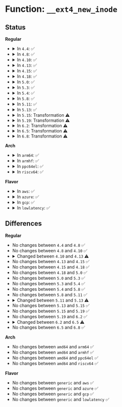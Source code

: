 # Function: <code>__ext4_new_inode</code>

## Status
<b>Regular</b>
<ul>
<li>
<details>
<summary>In <code>4.4</code>: ✅</summary>

```c
struct inode *__ext4_new_inode(handle_t *handle, struct inode *dir, umode_t mode, const struct qstr *qstr, __u32 goal, uid_t *owner, int handle_type, unsigned int line_no, int nblocks);
```

**Collision:** Unique Global

**Inline:** No

**Transformation:** False

**Instances:**

```
In fs/ext4/ialloc.c (ffffffff81294230)
Location: fs/ext4/ialloc.c:742
Inline: False
Direct callers:
  - fs/ext4/namei.c:ext4_mknod
  - fs/ext4/namei.c:ext4_create
  - fs/ext4/namei.c:ext4_mkdir
  - fs/ext4/namei.c:ext4_tmpfile
  - fs/ext4/namei.c:ext4_rename
  - fs/ext4/namei.c:ext4_symlink
  - fs/ext4/migrate.c:ext4_ext_migrate
```
**Symbols:**

```
ffffffff81294230-ffffffff812955e2: __ext4_new_inode (STB_GLOBAL)
```
</details>
</li>
<li>
<details>
<summary>In <code>4.8</code>: ✅</summary>

```c
struct inode *__ext4_new_inode(handle_t *handle, struct inode *dir, umode_t mode, const struct qstr *qstr, __u32 goal, uid_t *owner, int handle_type, unsigned int line_no, int nblocks);
```

**Collision:** Unique Global

**Inline:** No

**Transformation:** False

**Instances:**

```
In fs/ext4/ialloc.c (ffffffff812c17c0)
Location: fs/ext4/ialloc.c:742
Inline: False
Direct callers:
  - fs/ext4/namei.c:ext4_rename
  - fs/ext4/namei.c:ext4_symlink
  - fs/ext4/namei.c:ext4_mkdir
  - fs/ext4/namei.c:ext4_tmpfile
  - fs/ext4/namei.c:ext4_mknod
  - fs/ext4/namei.c:ext4_create
  - fs/ext4/migrate.c:ext4_ext_migrate
```
**Symbols:**

```
ffffffff812c17c0-ffffffff812c2c2f: __ext4_new_inode (STB_GLOBAL)
```
</details>
</li>
<li>
<details>
<summary>In <code>4.10</code>: ✅</summary>

```c
struct inode *__ext4_new_inode(handle_t *handle, struct inode *dir, umode_t mode, const struct qstr *qstr, __u32 goal, uid_t *owner, int handle_type, unsigned int line_no, int nblocks);
```

**Collision:** Unique Global

**Inline:** No

**Transformation:** False

**Instances:**

```
In fs/ext4/ialloc.c (ffffffff812d6df0)
Location: fs/ext4/ialloc.c:742
Inline: False
Direct callers:
  - fs/ext4/namei.c:ext4_rename
  - fs/ext4/namei.c:ext4_symlink
  - fs/ext4/namei.c:ext4_mkdir
  - fs/ext4/namei.c:ext4_tmpfile
  - fs/ext4/namei.c:ext4_mknod
  - fs/ext4/namei.c:ext4_create
  - fs/ext4/migrate.c:ext4_ext_migrate
```
**Symbols:**

```
ffffffff812d6df0-ffffffff812d821a: __ext4_new_inode (STB_GLOBAL)
```
</details>
</li>
<li>
<details>
<summary>In <code>4.13</code>: ✅</summary>

```c
struct inode *__ext4_new_inode(handle_t *handle, struct inode *dir, umode_t mode, const struct qstr *qstr, __u32 goal, uid_t *owner, __u32 i_flags, int handle_type, unsigned int line_no, int nblocks);
```

**Collision:** Unique Global

**Inline:** No

**Transformation:** False

**Instances:**

```
In fs/ext4/ialloc.c (ffffffff812f50b0)
Location: fs/ext4/ialloc.c:743
Inline: False
Direct callers:
  - fs/ext4/migrate.c:ext4_ext_migrate
  - fs/ext4/namei.c:ext4_rename
  - fs/ext4/namei.c:ext4_symlink
  - fs/ext4/namei.c:ext4_mkdir
  - fs/ext4/namei.c:ext4_tmpfile
  - fs/ext4/namei.c:ext4_mknod
  - fs/ext4/namei.c:ext4_create
  - fs/ext4/xattr.c:ext4_xattr_set_entry
```
**Symbols:**

```
ffffffff812f50b0-ffffffff812f65ae: __ext4_new_inode (STB_GLOBAL)
```
</details>
</li>
<li>
<details>
<summary>In <code>4.15</code>: ✅</summary>

```c
struct inode *__ext4_new_inode(handle_t *handle, struct inode *dir, umode_t mode, const struct qstr *qstr, __u32 goal, uid_t *owner, __u32 i_flags, int handle_type, unsigned int line_no, int nblocks);
```

**Collision:** Unique Global

**Inline:** No

**Transformation:** False

**Instances:**

```
In fs/ext4/ialloc.c (ffffffff81319800)
Location: fs/ext4/ialloc.c:772
Inline: False
Direct callers:
  - fs/ext4/migrate.c:ext4_ext_migrate
  - fs/ext4/namei.c:ext4_rename
  - fs/ext4/namei.c:ext4_symlink
  - fs/ext4/namei.c:ext4_mkdir
  - fs/ext4/namei.c:ext4_tmpfile
  - fs/ext4/namei.c:ext4_mknod
  - fs/ext4/namei.c:ext4_create
  - fs/ext4/xattr.c:ext4_xattr_set_entry
```
**Symbols:**

```
ffffffff81319800-ffffffff8131abdd: __ext4_new_inode (STB_GLOBAL)
```
</details>
</li>
<li>
<details>
<summary>In <code>4.18</code>: ✅</summary>

```c
struct inode *__ext4_new_inode(handle_t *handle, struct inode *dir, umode_t mode, const struct qstr *qstr, __u32 goal, uid_t *owner, __u32 i_flags, int handle_type, unsigned int line_no, int nblocks);
```

**Collision:** Unique Global

**Inline:** No

**Transformation:** False

**Instances:**

```
In fs/ext4/ialloc.c (ffffffff813475b0)
Location: fs/ext4/ialloc.c:742
Inline: False
Direct callers:
  - fs/ext4/migrate.c:ext4_ext_migrate
  - fs/ext4/namei.c:ext4_rename
  - fs/ext4/namei.c:ext4_symlink
  - fs/ext4/namei.c:ext4_mkdir
  - fs/ext4/namei.c:ext4_tmpfile
  - fs/ext4/namei.c:ext4_mknod
  - fs/ext4/namei.c:ext4_create
  - fs/ext4/xattr.c:ext4_xattr_inode_lookup_create
```
**Symbols:**

```
ffffffff813475b0-ffffffff81348b61: __ext4_new_inode (STB_GLOBAL)
```
</details>
</li>
<li>
<details>
<summary>In <code>5.0</code>: ✅</summary>

```c
struct inode *__ext4_new_inode(handle_t *handle, struct inode *dir, umode_t mode, const struct qstr *qstr, __u32 goal, uid_t *owner, __u32 i_flags, int handle_type, unsigned int line_no, int nblocks);
```

**Collision:** Unique Global

**Inline:** No

**Transformation:** False

**Instances:**

```
In fs/ext4/ialloc.c (ffffffff8135f760)
Location: fs/ext4/ialloc.c:742
Inline: False
Direct callers:
  - fs/ext4/migrate.c:ext4_ext_migrate
  - fs/ext4/namei.c:ext4_rename
  - fs/ext4/namei.c:ext4_symlink
  - fs/ext4/namei.c:ext4_mkdir
  - fs/ext4/namei.c:ext4_tmpfile
  - fs/ext4/namei.c:ext4_mknod
  - fs/ext4/namei.c:ext4_create
  - fs/ext4/xattr.c:ext4_xattr_inode_lookup_create
```
**Symbols:**

```
ffffffff8135f760-ffffffff81360d11: __ext4_new_inode (STB_GLOBAL)
```
</details>
</li>
<li>
<details>
<summary>In <code>5.3</code>: ✅</summary>

```c
struct inode *__ext4_new_inode(handle_t *handle, struct inode *dir, umode_t mode, const struct qstr *qstr, __u32 goal, uid_t *owner, __u32 i_flags, int handle_type, unsigned int line_no, int nblocks);
```

**Collision:** Unique Global

**Inline:** No

**Transformation:** False

**Instances:**

```
In fs/ext4/ialloc.c (ffffffff81388910)
Location: fs/ext4/ialloc.c:742
Inline: False
Direct callers:
  - fs/ext4/migrate.c:ext4_ext_migrate
  - fs/ext4/namei.c:ext4_rename
  - fs/ext4/namei.c:ext4_symlink
  - fs/ext4/namei.c:ext4_mkdir
  - fs/ext4/namei.c:ext4_tmpfile
  - fs/ext4/namei.c:ext4_mknod
  - fs/ext4/namei.c:ext4_create
  - fs/ext4/xattr.c:ext4_xattr_inode_lookup_create
```
**Symbols:**

```
ffffffff81388910-ffffffff81389e16: __ext4_new_inode (STB_GLOBAL)
```
</details>
</li>
<li>
<details>
<summary>In <code>5.4</code>: ✅</summary>

```c
struct inode *__ext4_new_inode(handle_t *handle, struct inode *dir, umode_t mode, const struct qstr *qstr, __u32 goal, uid_t *owner, __u32 i_flags, int handle_type, unsigned int line_no, int nblocks);
```

**Collision:** Unique Global

**Inline:** No

**Transformation:** False

**Instances:**

```
In fs/ext4/ialloc.c (ffffffff813a12c0)
Location: fs/ext4/ialloc.c:740
Inline: False
Direct callers:
  - fs/ext4/migrate.c:ext4_ext_migrate
  - fs/ext4/namei.c:ext4_rename
  - fs/ext4/namei.c:ext4_symlink
  - fs/ext4/namei.c:ext4_mkdir
  - fs/ext4/namei.c:ext4_tmpfile
  - fs/ext4/namei.c:ext4_mknod
  - fs/ext4/namei.c:ext4_create
  - fs/ext4/xattr.c:ext4_xattr_inode_lookup_create
```
**Symbols:**

```
ffffffff813a12c0-ffffffff813a283e: __ext4_new_inode (STB_GLOBAL)
```
</details>
</li>
<li>
<details>
<summary>In <code>5.8</code>: ✅</summary>

```c
struct inode *__ext4_new_inode(handle_t *handle, struct inode *dir, umode_t mode, const struct qstr *qstr, __u32 goal, uid_t *owner, __u32 i_flags, int handle_type, unsigned int line_no, int nblocks);
```

**Collision:** Unique Global

**Inline:** No

**Transformation:** False

**Instances:**

```
In fs/ext4/ialloc.c (ffffffff813ed540)
Location: fs/ext4/ialloc.c:755
Inline: False
Direct callers:
  - fs/ext4/migrate.c:ext4_ext_migrate
  - fs/ext4/namei.c:ext4_whiteout_for_rename
  - fs/ext4/namei.c:ext4_symlink
  - fs/ext4/namei.c:ext4_mkdir
  - fs/ext4/namei.c:ext4_tmpfile
  - fs/ext4/namei.c:ext4_mknod
  - fs/ext4/namei.c:ext4_create
  - fs/ext4/xattr.c:ext4_xattr_inode_create
```
**Symbols:**

```
ffffffff813ed540-ffffffff813ee872: __ext4_new_inode (STB_GLOBAL)
```
</details>
</li>
<li>
<details>
<summary>In <code>5.11</code>: ✅</summary>

```c
struct inode *__ext4_new_inode(handle_t *handle, struct inode *dir, umode_t mode, const struct qstr *qstr, __u32 goal, uid_t *owner, __u32 i_flags, int handle_type, unsigned int line_no, int nblocks);
```

**Collision:** Unique Global

**Inline:** No

**Transformation:** False

**Instances:**

```
In fs/ext4/ialloc.c (ffffffff813ffce0)
Location: fs/ext4/ialloc.c:922
Inline: False
Direct callers:
  - fs/ext4/migrate.c:ext4_ext_migrate
  - fs/ext4/namei.c:ext4_whiteout_for_rename
  - fs/ext4/namei.c:ext4_symlink
  - fs/ext4/namei.c:ext4_mkdir
  - fs/ext4/namei.c:ext4_tmpfile
  - fs/ext4/namei.c:ext4_mknod
  - fs/ext4/namei.c:ext4_create
  - fs/ext4/xattr.c:ext4_xattr_inode_create
```
**Symbols:**

```
ffffffff813ffce0-ffffffff81400fdf: __ext4_new_inode (STB_GLOBAL)
```
</details>
</li>
<li>
<details>
<summary>In <code>5.13</code>: ✅</summary>

```c
struct inode *__ext4_new_inode(struct user_namespace *mnt_userns, handle_t *handle, struct inode *dir, umode_t mode, const struct qstr *qstr, __u32 goal, uid_t *owner, __u32 i_flags, int handle_type, unsigned int line_no, int nblocks);
```

**Collision:** Unique Global

**Inline:** No

**Transformation:** False

**Instances:**

```
In fs/ext4/ialloc.c (ffffffff81406080)
Location: fs/ext4/ialloc.c:923
Inline: False
Direct callers:
  - fs/ext4/migrate.c:ext4_ext_migrate
  - fs/ext4/namei.c:ext4_rename
  - fs/ext4/namei.c:ext4_symlink
  - fs/ext4/namei.c:ext4_mkdir
  - fs/ext4/namei.c:ext4_tmpfile
  - fs/ext4/namei.c:ext4_mknod
  - fs/ext4/namei.c:ext4_create
  - fs/ext4/xattr.c:ext4_xattr_inode_lookup_create
```
**Symbols:**

```
ffffffff81406080-ffffffff81407512: __ext4_new_inode (STB_GLOBAL)
```
</details>
</li>
<li>
<details>
<summary>In <code>5.15</code>: Transformation ⚠️</summary>

```c
struct inode *__ext4_new_inode(struct user_namespace *mnt_userns, handle_t *handle, struct inode *dir, umode_t mode, const struct qstr *qstr, __u32 goal, uid_t *owner, __u32 i_flags, int handle_type, unsigned int line_no, int nblocks);
```

**Collision:** Unique Global

**Inline:** No

**Transformation:** True

**Instances:**

```
In fs/ext4/ialloc.c (0)
Location: fs/ext4/ialloc.c:925
Inline: False
Direct callers:
  - fs/ext4/migrate.c:ext4_ext_migrate
  - fs/ext4/namei.c:ext4_rename
  - fs/ext4/namei.c:ext4_symlink
  - fs/ext4/namei.c:ext4_mkdir
  - fs/ext4/namei.c:ext4_tmpfile
  - fs/ext4/namei.c:ext4_mknod
  - fs/ext4/namei.c:ext4_create
  - fs/ext4/xattr.c:ext4_xattr_inode_lookup_create
```
**Symbols:**

```
ffffffff81cca335-ffffffff81cca40a: __ext4_new_inode.cold (STB_LOCAL)
ffffffff814588e0-ffffffff81459dbb: __ext4_new_inode (STB_GLOBAL)
```
</details>
</li>
<li>
<details>
<summary>In <code>5.19</code>: Transformation ⚠️</summary>

```c
struct inode *__ext4_new_inode(struct user_namespace *mnt_userns, handle_t *handle, struct inode *dir, umode_t mode, const struct qstr *qstr, __u32 goal, uid_t *owner, __u32 i_flags, int handle_type, unsigned int line_no, int nblocks);
```

**Collision:** Unique Global

**Inline:** No

**Transformation:** True

**Instances:**

```
In fs/ext4/ialloc.c (0)
Location: fs/ext4/ialloc.c:925
Inline: False
Direct callers:
  - fs/ext4/migrate.c:ext4_ext_migrate
  - fs/ext4/namei.c:ext4_rename
  - fs/ext4/namei.c:ext4_symlink
  - fs/ext4/namei.c:ext4_mkdir
  - fs/ext4/namei.c:ext4_tmpfile
  - fs/ext4/namei.c:ext4_mknod
  - fs/ext4/namei.c:ext4_create
  - fs/ext4/xattr.c:ext4_xattr_inode_lookup_create
```
**Symbols:**

```
ffffffff81e7d06a-ffffffff81e7d121: __ext4_new_inode.cold (STB_LOCAL)
ffffffff814d64b0-ffffffff814d7a5a: __ext4_new_inode (STB_GLOBAL)
```
</details>
</li>
<li>
<details>
<summary>In <code>6.2</code>: Transformation ⚠️</summary>

```c
struct inode *__ext4_new_inode(struct user_namespace *mnt_userns, handle_t *handle, struct inode *dir, umode_t mode, const struct qstr *qstr, __u32 goal, uid_t *owner, __u32 i_flags, int handle_type, unsigned int line_no, int nblocks);
```

**Collision:** Unique Global

**Inline:** No

**Transformation:** True

**Instances:**

```
In fs/ext4/ialloc.c (0)
Location: fs/ext4/ialloc.c:924
Inline: False
Direct callers:
  - fs/ext4/migrate.c:ext4_ext_migrate
  - fs/ext4/namei.c:ext4_rename
  - fs/ext4/namei.c:ext4_symlink
  - fs/ext4/namei.c:ext4_mkdir
  - fs/ext4/namei.c:ext4_tmpfile
  - fs/ext4/namei.c:ext4_mknod
  - fs/ext4/namei.c:ext4_create
  - fs/ext4/xattr.c:ext4_xattr_inode_create
```
**Symbols:**

```
ffffffff8206d635-ffffffff8206d6de: __ext4_new_inode.cold (STB_LOCAL)
ffffffff8156f280-ffffffff815707bf: __ext4_new_inode (STB_GLOBAL)
```
</details>
</li>
<li>
<details>
<summary>In <code>6.5</code>: Transformation ⚠️</summary>

```c
struct inode *__ext4_new_inode(struct mnt_idmap *idmap, handle_t *handle, struct inode *dir, umode_t mode, const struct qstr *qstr, __u32 goal, uid_t *owner, __u32 i_flags, int handle_type, unsigned int line_no, int nblocks);
```

**Collision:** Unique Global

**Inline:** No

**Transformation:** True

**Instances:**

```
In fs/ext4/ialloc.c (0)
Location: fs/ext4/ialloc.c:923
Inline: False
Direct callers:
  - fs/ext4/migrate.c:ext4_ext_migrate
  - fs/ext4/namei.c:ext4_rename
  - fs/ext4/namei.c:ext4_symlink
  - fs/ext4/namei.c:ext4_mkdir
  - fs/ext4/namei.c:ext4_tmpfile
  - fs/ext4/namei.c:ext4_mknod
  - fs/ext4/namei.c:ext4_create
  - fs/ext4/xattr.c:ext4_xattr_inode_create
```
**Symbols:**

```
ffffffff820ed33b-ffffffff820ed39b: __ext4_new_inode.cold (STB_LOCAL)
ffffffff815a70b0-ffffffff815a85af: __ext4_new_inode (STB_GLOBAL)
```
</details>
</li>
<li>
<details>
<summary>In <code>6.8</code>: Transformation ⚠️</summary>

```c
struct inode *__ext4_new_inode(struct mnt_idmap *idmap, handle_t *handle, struct inode *dir, umode_t mode, const struct qstr *qstr, __u32 goal, uid_t *owner, __u32 i_flags, int handle_type, unsigned int line_no, int nblocks);
```

**Collision:** Unique Global

**Inline:** No

**Transformation:** True

**Instances:**

```
In fs/ext4/ialloc.c (0)
Location: fs/ext4/ialloc.c:923
Inline: False
Direct callers:
  - fs/ext4/migrate.c:ext4_ext_migrate
  - fs/ext4/namei.c:ext4_rename
  - fs/ext4/namei.c:ext4_symlink
  - fs/ext4/namei.c:ext4_mkdir
  - fs/ext4/namei.c:ext4_tmpfile
  - fs/ext4/namei.c:ext4_mknod
  - fs/ext4/namei.c:ext4_create
  - fs/ext4/xattr.c:ext4_xattr_inode_create
```
**Symbols:**

```
ffffffff821ca481-ffffffff821ca4db: __ext4_new_inode.cold (STB_LOCAL)
ffffffff815dff30-ffffffff815e135f: __ext4_new_inode (STB_GLOBAL)
```
</details>
</li>
</ul>
<b>Arch</b>
<ul>
<li>
<details>
<summary>In <code>arm64</code>: ✅</summary>

```c
struct inode *__ext4_new_inode(handle_t *handle, struct inode *dir, umode_t mode, const struct qstr *qstr, __u32 goal, uid_t *owner, __u32 i_flags, int handle_type, unsigned int line_no, int nblocks);
```

**Collision:** Unique Global

**Inline:** No

**Transformation:** False

**Instances:**

```
In fs/ext4/ialloc.c (ffff800010474b50)
Location: fs/ext4/ialloc.c:740
Inline: False
Direct callers:
  - fs/ext4/migrate.c:ext4_ext_migrate
  - fs/ext4/namei.c:ext4_rename
  - fs/ext4/namei.c:ext4_symlink
  - fs/ext4/namei.c:ext4_mkdir
  - fs/ext4/namei.c:ext4_tmpfile
  - fs/ext4/namei.c:ext4_mknod
  - fs/ext4/namei.c:ext4_create
  - fs/ext4/xattr.c:ext4_xattr_inode_lookup_create
```
**Symbols:**

```
ffff800010474b50-ffff800010475e64: __ext4_new_inode (STB_GLOBAL)
```
</details>
</li>
<li>
<details>
<summary>In <code>armhf</code>: ✅</summary>

```c
struct inode *__ext4_new_inode(handle_t *handle, struct inode *dir, umode_t mode, const struct qstr *qstr, __u32 goal, uid_t *owner, __u32 i_flags, int handle_type, unsigned int line_no, int nblocks);
```

**Collision:** Unique Global

**Inline:** No

**Transformation:** False

**Instances:**

```
In fs/ext4/ialloc.c (c0636114)
Location: fs/ext4/ialloc.c:740
Inline: False
Direct callers:
  - fs/ext4/migrate.c:ext4_ext_migrate
  - fs/ext4/namei.c:ext4_rename
  - fs/ext4/namei.c:ext4_symlink
  - fs/ext4/namei.c:ext4_mkdir
  - fs/ext4/namei.c:ext4_tmpfile
  - fs/ext4/namei.c:ext4_mknod
  - fs/ext4/namei.c:ext4_create
  - fs/ext4/xattr.c:ext4_xattr_inode_lookup_create
```
**Symbols:**

```
c0636114-c06378ac: __ext4_new_inode (STB_GLOBAL)
```
</details>
</li>
<li>
<details>
<summary>In <code>ppc64el</code>: ✅</summary>

```c
struct inode *__ext4_new_inode(handle_t *handle, struct inode *dir, umode_t mode, const struct qstr *qstr, __u32 goal, uid_t *owner, __u32 i_flags, int handle_type, unsigned int line_no, int nblocks);
```

**Collision:** Unique Global

**Inline:** No

**Transformation:** False

**Instances:**

```
In fs/ext4/ialloc.c (c0000000005962c0)
Location: fs/ext4/ialloc.c:740
Inline: False
Direct callers:
  - fs/ext4/migrate.c:ext4_ext_migrate
  - fs/ext4/namei.c:ext4_rename
  - fs/ext4/namei.c:ext4_symlink
  - fs/ext4/namei.c:ext4_mkdir
  - fs/ext4/namei.c:ext4_tmpfile
  - fs/ext4/namei.c:ext4_mknod
  - fs/ext4/namei.c:ext4_create
  - fs/ext4/xattr.c:ext4_xattr_inode_lookup_create
```
**Symbols:**

```
c0000000005962c0-c000000000597c8c: __ext4_new_inode (STB_GLOBAL)
```
</details>
</li>
<li>
<details>
<summary>In <code>riscv64</code>: ✅</summary>

```c
struct inode *__ext4_new_inode(handle_t *handle, struct inode *dir, umode_t mode, const struct qstr *qstr, __u32 goal, uid_t *owner, __u32 i_flags, int handle_type, unsigned int line_no, int nblocks);
```

**Collision:** Unique Global

**Inline:** No

**Transformation:** False

**Instances:**

```
In fs/ext4/ialloc.c (ffffffe00030057e)
Location: fs/ext4/ialloc.c:740
Inline: False
Direct callers:
  - fs/ext4/migrate.c:ext4_ext_migrate
  - fs/ext4/namei.c:ext4_rename
  - fs/ext4/namei.c:ext4_symlink
  - fs/ext4/namei.c:ext4_mkdir
  - fs/ext4/namei.c:ext4_tmpfile
  - fs/ext4/namei.c:ext4_mknod
  - fs/ext4/namei.c:ext4_create
  - fs/ext4/xattr.c:ext4_xattr_inode_lookup_create
```
**Symbols:**

```
ffffffe00030057e-ffffffe000301836: __ext4_new_inode (STB_GLOBAL)
```
</details>
</li>
</ul>
<b>Flavor</b>
<ul>
<li>
<details>
<summary>In <code>aws</code>: ✅</summary>

```c
struct inode *__ext4_new_inode(handle_t *handle, struct inode *dir, umode_t mode, const struct qstr *qstr, __u32 goal, uid_t *owner, __u32 i_flags, int handle_type, unsigned int line_no, int nblocks);
```

**Collision:** Unique Global

**Inline:** No

**Transformation:** False

**Instances:**

```
In fs/ext4/ialloc.c (ffffffff813998a0)
Location: fs/ext4/ialloc.c:740
Inline: False
Direct callers:
  - fs/ext4/migrate.c:ext4_ext_migrate
  - fs/ext4/namei.c:ext4_rename
  - fs/ext4/namei.c:ext4_symlink
  - fs/ext4/namei.c:ext4_mkdir
  - fs/ext4/namei.c:ext4_tmpfile
  - fs/ext4/namei.c:ext4_mknod
  - fs/ext4/namei.c:ext4_create
  - fs/ext4/xattr.c:ext4_xattr_inode_lookup_create
```
**Symbols:**

```
ffffffff813998a0-ffffffff8139ae1e: __ext4_new_inode (STB_GLOBAL)
```
</details>
</li>
<li>
<details>
<summary>In <code>azure</code>: ✅</summary>

```c
struct inode *__ext4_new_inode(handle_t *handle, struct inode *dir, umode_t mode, const struct qstr *qstr, __u32 goal, uid_t *owner, __u32 i_flags, int handle_type, unsigned int line_no, int nblocks);
```

**Collision:** Unique Global

**Inline:** No

**Transformation:** False

**Instances:**

```
In fs/ext4/ialloc.c (ffffffff8138a330)
Location: fs/ext4/ialloc.c:740
Inline: False
Direct callers:
  - fs/ext4/migrate.c:ext4_ext_migrate
  - fs/ext4/namei.c:ext4_rename
  - fs/ext4/namei.c:ext4_symlink
  - fs/ext4/namei.c:ext4_mkdir
  - fs/ext4/namei.c:ext4_tmpfile
  - fs/ext4/namei.c:ext4_mknod
  - fs/ext4/namei.c:ext4_create
  - fs/ext4/xattr.c:ext4_xattr_inode_lookup_create
```
**Symbols:**

```
ffffffff8138a330-ffffffff8138b8ae: __ext4_new_inode (STB_GLOBAL)
```
</details>
</li>
<li>
<details>
<summary>In <code>gcp</code>: ✅</summary>

```c
struct inode *__ext4_new_inode(handle_t *handle, struct inode *dir, umode_t mode, const struct qstr *qstr, __u32 goal, uid_t *owner, __u32 i_flags, int handle_type, unsigned int line_no, int nblocks);
```

**Collision:** Unique Global

**Inline:** No

**Transformation:** False

**Instances:**

```
In fs/ext4/ialloc.c (ffffffff81397100)
Location: fs/ext4/ialloc.c:740
Inline: False
Direct callers:
  - fs/ext4/migrate.c:ext4_ext_migrate
  - fs/ext4/namei.c:ext4_rename
  - fs/ext4/namei.c:ext4_symlink
  - fs/ext4/namei.c:ext4_mkdir
  - fs/ext4/namei.c:ext4_tmpfile
  - fs/ext4/namei.c:ext4_mknod
  - fs/ext4/namei.c:ext4_create
  - fs/ext4/xattr.c:ext4_xattr_inode_lookup_create
```
**Symbols:**

```
ffffffff81397100-ffffffff8139867e: __ext4_new_inode (STB_GLOBAL)
```
</details>
</li>
<li>
<details>
<summary>In <code>lowlatency</code>: ✅</summary>

```c
struct inode *__ext4_new_inode(handle_t *handle, struct inode *dir, umode_t mode, const struct qstr *qstr, __u32 goal, uid_t *owner, __u32 i_flags, int handle_type, unsigned int line_no, int nblocks);
```

**Collision:** Unique Global

**Inline:** No

**Transformation:** False

**Instances:**

```
In fs/ext4/ialloc.c (ffffffff813ab420)
Location: fs/ext4/ialloc.c:740
Inline: False
Direct callers:
  - fs/ext4/migrate.c:ext4_ext_migrate
  - fs/ext4/namei.c:ext4_rename
  - fs/ext4/namei.c:ext4_symlink
  - fs/ext4/namei.c:ext4_mkdir
  - fs/ext4/namei.c:ext4_tmpfile
  - fs/ext4/namei.c:ext4_mknod
  - fs/ext4/namei.c:ext4_create
  - fs/ext4/xattr.c:ext4_xattr_inode_lookup_create
```
**Symbols:**

```
ffffffff813ab420-ffffffff813aca95: __ext4_new_inode (STB_GLOBAL)
```
</details>
</li>
</ul>

## Differences
<b>Regular</b>
<ul>
<li>
No changes between <code>4.4</code> and <code>4.8</code> ✅
</li>
<li>
No changes between <code>4.8</code> and <code>4.10</code> ✅
</li>
<li>
<details>
<summary>Changed between <code>4.10</code> and <code>4.13</code> ⚠️</summary>
<ul>
<li>
<b>Param added. </b>
<code>__u32 i_flags</code>
</li>
<li>
<b>Param reordered. </b>
<code>handle, dir, mode, qstr, goal, owner, handle_type, line_no, nblocks</code> ➡️ <code>handle, dir, mode, qstr, goal, owner, i_flags, handle_type, line_no, nblocks</code>
</li>
</ul>
</details>
</li>
<li>
No changes between <code>4.13</code> and <code>4.15</code> ✅
</li>
<li>
No changes between <code>4.15</code> and <code>4.18</code> ✅
</li>
<li>
No changes between <code>4.18</code> and <code>5.0</code> ✅
</li>
<li>
No changes between <code>5.0</code> and <code>5.3</code> ✅
</li>
<li>
No changes between <code>5.3</code> and <code>5.4</code> ✅
</li>
<li>
No changes between <code>5.4</code> and <code>5.8</code> ✅
</li>
<li>
No changes between <code>5.8</code> and <code>5.11</code> ✅
</li>
<li>
<details>
<summary>Changed between <code>5.11</code> and <code>5.13</code> ⚠️</summary>
<ul>
<li>
<b>Param added. </b>
<code>struct user_namespace *mnt_userns</code>
</li>
<li>
<b>Param reordered. </b>
<code>handle, dir, mode, qstr, goal, owner, i_flags, handle_type, line_no, nblocks</code> ➡️ <code>mnt_userns, handle, dir, mode, qstr, goal, owner, i_flags, handle_type, line_no, nblocks</code>
</li>
</ul>
</details>
</li>
<li>
No changes between <code>5.13</code> and <code>5.15</code> ✅
</li>
<li>
No changes between <code>5.15</code> and <code>5.19</code> ✅
</li>
<li>
No changes between <code>5.19</code> and <code>6.2</code> ✅
</li>
<li>
<details>
<summary>Changed between <code>6.2</code> and <code>6.5</code> ⚠️</summary>
<ul>
<li>
<b>Param added. </b>
<code>struct mnt_idmap *idmap</code>
</li>
<li>
<b>Param removed. </b>
<code>struct user_namespace *mnt_userns</code>
</li>
</ul>
</details>
</li>
<li>
No changes between <code>6.5</code> and <code>6.8</code> ✅
</li>
</ul>
<b>Arch</b>
<ul>
<li>
No changes between <code>amd64</code> and <code>arm64</code> ✅
</li>
<li>
No changes between <code>amd64</code> and <code>armhf</code> ✅
</li>
<li>
No changes between <code>amd64</code> and <code>ppc64el</code> ✅
</li>
<li>
No changes between <code>amd64</code> and <code>riscv64</code> ✅
</li>
</ul>
<b>Flavor</b>
<ul>
<li>
No changes between <code>generic</code> and <code>aws</code> ✅
</li>
<li>
No changes between <code>generic</code> and <code>azure</code> ✅
</li>
<li>
No changes between <code>generic</code> and <code>gcp</code> ✅
</li>
<li>
No changes between <code>generic</code> and <code>lowlatency</code> ✅
</li>
</ul>
